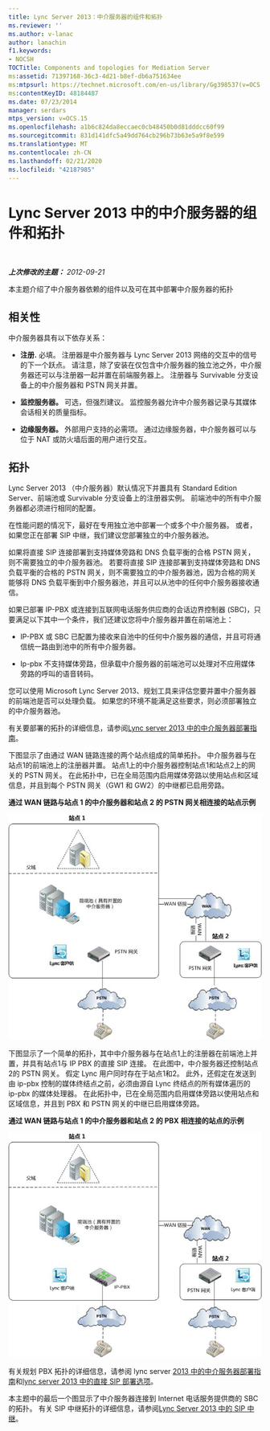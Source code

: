 ```yaml
---
title: Lync Server 2013：中介服务器的组件和拓扑
ms.reviewer: ''
ms.author: v-lanac
author: lanachin
f1.keywords:
- NOCSH
TOCTitle: Components and topologies for Mediation Server
ms:assetid: 71397168-36c3-4d21-b8ef-db6a751634ee
ms:mtpsurl: https://technet.microsoft.com/en-us/library/Gg398537(v=OCS.15)
ms:contentKeyID: 48184487
ms.date: 07/23/2014
manager: serdars
mtps_version: v=OCS.15
ms.openlocfilehash: a1b6c824da8eccaec0cb48450b0d81dddcc60f99
ms.sourcegitcommit: 831d141dfc5a49dd764cb296b73b63e5a9f8e599
ms.translationtype: MT
ms.contentlocale: zh-CN
ms.lasthandoff: 02/21/2020
ms.locfileid: "42187985"
---
```

<div data-xmlns="http://www.w3.org/1999/xhtml">

<div class="topic" data-xmlns="http://www.w3.org/1999/xhtml" data-msxsl="urn:schemas-microsoft-com:xslt" data-cs="https://msdn.microsoft.com/">

<div data-asp="https://msdn2.microsoft.com/asp">

# <a name="components-and-topologies-for-mediation-server-in-lync-server-2013"></a>Lync Server 2013 中的中介服务器的组件和拓扑

</div>

<div id="mainSection">

<div id="mainBody">

<span> </span>

_**上次修改的主题：** 2012-09-21_

本主题介绍了中介服务器依赖的组件以及可在其中部署中介服务器的拓扑

<div>

## <a name="dependencies"></a>相关性

中介服务器具有以下依存关系：

  - **注册.** 必填。 注册器是中介服务器与 Lync Server 2013 网络的交互中的信号的下一个跃点。 请注意，除了安装在仅包含中介服务器的独立池之外，中介服务器还可以与注册器一起并置在前端服务器上。 注册器与 Survivable 分支设备上的中介服务器和 PSTN 网关并置。

  - **监控服务器。** 可选，但强烈建议。 监控服务器允许中介服务器记录与其媒体会话相关的质量指标。

  - **边缘服务器。** 外部用户支持的必需项。 通过边缘服务器，中介服务器可以与位于 NAT 或防火墙后面的用户进行交互。

</div>

<div>

## <a name="topologies"></a>拓扑

Lync Server 2013 （中介服务器）默认情况下并置具有 Standard Edition Server、前端池或 Survivable 分支设备上的注册器实例。 前端池中的所有中介服务器都必须进行相同的配置。

在性能问题的情况下，最好在专用独立池中部署一个或多个中介服务器。 或者，如果您正在部署 SIP 中继，我们建议您部署独立的中介服务器池。

如果将直接 SIP 连接部署到支持媒体旁路和 DNS 负载平衡的合格 PSTN 网关，则不需要独立的中介服务器池。 若要将直接 SIP 连接部署到支持媒体旁路和 DNS 负载平衡的合格的 PSTN 网关，则不需要独立的中介服务器池，因为合格的网关能够将 DNS 负载平衡到中介服务器池，并且可以从池中的任何中介服务器接收通信。

如果已部署 IP-PBX 或连接到互联网电话服务供应商的会话边界控制器 (SBC)，只要满足以下其中一个条件，我们还建议您将中介服务器并置在前端池上：

  - IP-PBX 或 SBC 已配置为接收来自池中的任何中介服务器的通信，并且可将通信统一路由到池中的所有中介服务器。

  - Ip-pbx 不支持媒体旁路，但承载中介服务器的前端池可以处理对不应用媒体旁路的呼叫的语音转码。

您可以使用 Microsoft Lync Server 2013、规划工具来评估您要并置中介服务器的前端池是否可以处理负载。 如果您的环境不能满足这些要求，则必须部署独立的中介服务器池。

有关要部署的拓扑的详细信息，请参阅[Lync server 2013 中的中介服务器部署指南](lync-server-2013-deployment-guidelines-for-mediation-server.md)。

下图显示了由通过 WAN 链路连接的两个站点组成的简单拓扑。 中介服务器与在站点1的前端池上的注册器并置。 站点1上的中介服务器控制站点1和站点2上的网关的 PSTN 网关。 在此拓扑中，已在全局范围内启用媒体旁路以使用站点和区域信息，并且到每个 PSTN 网关（GW1 和 GW2）的中继都已启用旁路。

**通过 WAN 链路与站点 1 的中介服务器和站点 2 的 PSTN 网关相连接的站点示例**

![具有中介服务器 WAN 网关的语音拓扑](images/Gg398537.67872e61-1444-447b-918c-abe89abc3004(OCS.15).jpg "具有中介服务器 WAN 网关的语音拓扑")

下图显示了一个简单的拓扑，其中中介服务器与在站点1上的注册器在前端池上并置，并具有站点1与 IP PBX 的直接 SIP 连接。 在此图中，中介服务器还控制站点2的 PSTN 网关。 假定 Lync 用户同时存在于站点1和2。 此外，还假定在发送到由 ip-pbx 控制的媒体终结点之前，必须由源自 Lync 终结点的所有媒体遍历的 ip-pbx 的媒体处理器。 在此拓扑中，已在全局范围内启用媒体旁路以使用站点和区域信息，并且到 PBX 和 PSTN 网关的中继已启用媒体旁路。

**通过 WAN 链路与站点 1 的中介服务器和站点 2 的 PBX 相连接的站点的示例**

![语音拓扑中介服务器 WAN PBX](images/Gg398537.df6c8a5b-8431-4187-907d-ff5ca26eeeec(OCS.15).jpg "语音拓扑中介服务器 WAN PBX")

有关规划 PBX 拓扑的详细信息，请参阅 lync server [2013 中的中介服务器部署指南](lync-server-2013-deployment-guidelines-for-mediation-server.md)和[lync server 2013 中的直接 SIP 部署选项](lync-server-2013-direct-sip-deployment-options.md)。

本主题中的最后一个图显示了中介服务器连接到 Internet 电话服务提供商的 SBC 的拓扑。 有关 SIP 中继拓扑的详细信息，请参阅[Lync Server 2013 中的 SIP 中继](lync-server-2013-sip-trunking.md)。

</div>

</div>

<span> </span>

</div>

</div>

</div>

